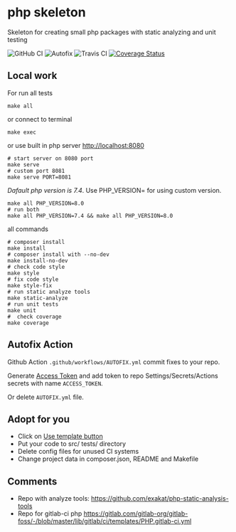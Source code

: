 # php skeleton

Skeleton for creating small php packages with static analyzing and unit testing

![GitHub CI](https://github.com/otis22/php-skeleton/workflows/CI/badge.svg)
![Autofix](https://github.com/otis22/php-skeleton/workflows/AUTOFIX/badge.svg)
![Travis CI](https://api.travis-ci.org/otis22/php-skeleton.svg?branch=master)
[![Coverage Status](https://coveralls.io/repos/github/otis22/php-skeleton/badge.svg?branch=master)](https://coveralls.io/github/otis22/php-skeleton?branch=master)

## Local work

For run all tests
```shell
make all
```
or connect to terminal
```shell
make exec
```

or use built in php server [http://localhost:8080](http://localhost:8080)
```shell
# start server on 8080 port
make serve 
# custom port 8081
make serve PORT=8081
```

*Dafault php version is 7.4*. Use PHP_VERSION= for using custom version. 
```shell
make all PHP_VERSION=8.0
# run both 
make all PHP_VERSION=7.4 && make all PHP_VERSION=8.0
```

all commands
```shell
# composer install
make install
# composer install with --no-dev
make install-no-dev
# check code style
make style
# fix code style
make style-fix
# run static analyze tools
make static-analyze
# run unit tests
make unit
#  check coverage
make coverage
```

## Autofix Action

Github Action `.github/workflows/AUTOFIX.yml` commit fixes to your repo. 

Generate [Access Token](https://github.com/settings/tokens) and add token 
to repo Settings/Secrets/Actions secrets with name `ACCESS_TOKEN`. 

Or delete `AUTOFIX.yml` file.

## Adopt for you 

- Click on [Use template button](https://prnt.sc/w7avaw) 
- Put your code to src/ tests/ directory
- Delete config files for unused CI systems
- Change project data in composer.json, README and Makefile


## Comments 

- Repo with analyze tools: https://github.com/exakat/php-static-analysis-tools
- Repo for gitlab-ci php https://gitlab.com/gitlab-org/gitlab-foss/-/blob/master/lib/gitlab/ci/templates/PHP.gitlab-ci.yml
